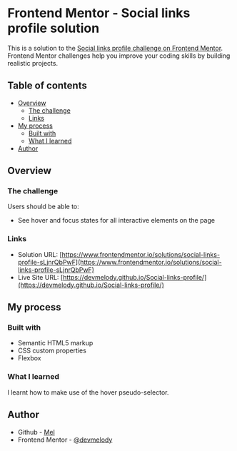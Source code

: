 # Frontend Mentor - Social links profile solution

This is a solution to the [Social links profile challenge on Frontend Mentor](https://www.frontendmentor.io/challenges/social-links-profile-UG32l9m6dQ). Frontend Mentor challenges help you improve your coding skills by building realistic projects. 

## Table of contents

- [Overview](#overview)
  - [The challenge](#the-challenge)
  - [Links](#links)
- [My process](#my-process)
  - [Built with](#built-with)
  - [What I learned](#what-i-learned)
- [Author](#author)


## Overview

### The challenge

Users should be able to:

- See hover and focus states for all interactive elements on the page

### Links

- Solution URL: [https://www.frontendmentor.io/solutions/social-links-profile-sLjnrQbPwF](https://www.frontendmentor.io/solutions/social-links-profile-sLjnrQbPwF)
- Live Site URL: [https://devmelody.github.io/Social-links-profile/](https://devmelody.github.io/Social-links-profile/)

## My process

### Built with

- Semantic HTML5 markup
- CSS custom properties
- Flexbox

### What I learned

I learnt how to make use of the hover pseudo-selector.

## Author

- Github - [Mel](https://github.com/devmelody)
- Frontend Mentor - [@devmelody](https://www.frontendmentor.io/profile/devmelody)

